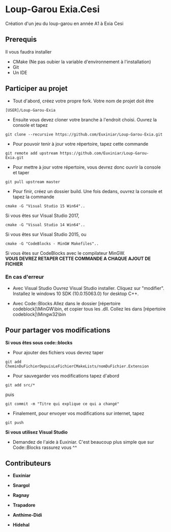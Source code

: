 # Loup-Garou Exia.Cesi
Création d'un jeu du loup-garou en année A1 à Exia Cesi

## Prerequis

Il vous faudra installer 
- CMake (Ne pas oubier la variable d'environnement à l'installation)
- Git
- Un IDE

## Participer au projet

- Tout d'abord, créez votre propre fork. Votre nom de projet doit être
```
[USER]/Loup-Garou-Exia
```

- Ensuite vous devez cloner votre branche à l'endroit choisi.
Ouvrez la console et tapez
```
git clone --recursive https://github.com/Euxiniar/Loup-Garou-Exia.git
```

- Pour pouvoir tenir à jour votre répertoire, tapez cette commande
```
git remote add upstream https://github.com/Euxiniar/Loup-Garou-Exia.git
```

- Pour mettre à jour votre répertoire, vous devrez donc ouvrir la console et taper
```
git pull upstream master
```

- Pour finir, créez un dossier build. Une fois dedans, ouvrez la console et tapez la commande
```
cmake -G "Visual Studio 15 Win64"..
```
Si vous êtes sur Visual Studio 2017,
```
cmake -G "Visual Studio 14 Win64"..
```
Si vous êtes sur Visual Studio 2015, ou
```
cmake -G "CodeBlocks - MinGW Makefiles"..
```
Si vous êtes sur CodeBlocks avec le compilateur MinGW.  
**VOUS DEVREZ RETAPER CETTE COMMANDE A CHAQUE AJOUT DE FICHIER**

### En cas d'erreur
- Avec Visual Studio
Ouvrez Visual Studio installer. Cliquez sur "modifier". Installez le windows 10 SDK (10.0.15063.0) for desktop C++.

- Avec Code::Blocks
Allez dans le dossier [répertoire codeblock]\MinGW\bin, et copier tous les .dll. Collez les dans [répertoire codeblock]\Mingw32\bin

## Pour partager vos modifications
**Si vous êtes sous code::blocks**
- Pour ajouter des fichiers vous devrez taper 
```
git add CheminDuFichierDepuisLeFichierCMakeLists/nomDuFichier.Extension
```

- Pour sauvegarder vos modifications tapez d'abord
```
git add src/*
```
puis
```
git commit -m "Titre qui explique ce qui a changé"
```

- Finalement, pour envoyer vos modifications sur internet, tapez
```
git push
```

**Si vous utilisez Visual Studio**
- Demandez de l'aide à Euxiniar. C'est beaucoup plus simple que sur Code::Blocks rassurez vous ^^

## Contributeurs
* **Euxiniar**

* **Snargol**

* **Ragnay**

* **Trapadore**

* **Anthime-Didi**

* **Hidehal**
